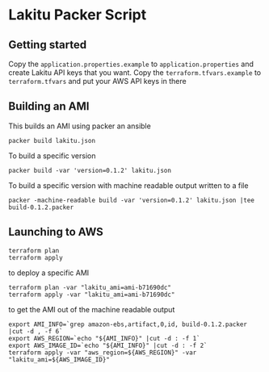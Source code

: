# Lakitu Packer Script

## Getting started

Copy the `application.properties.example` to `application.properties` and create Lakitu API keys that you want.
Copy the `terraform.tfvars.example` to `terraform.tfvars` and put your AWS API keys in there

## Building an AMI

This builds an AMI using packer an ansible

    packer build lakitu.json

To build a specific version

    packer build -var 'version=0.1.2' lakitu.json

To build a specific version with machine readable output written to a file

    packer -machine-readable build -var 'version=0.1.2' lakitu.json |tee build-0.1.2.packer

## Launching to AWS

    terraform plan
    terraform apply

to deploy a specific AMI

    terraform plan -var "lakitu_ami=ami-b71690dc"
    terraform apply -var "lakitu_ami=ami-b71690dc"

to get the AMI out of the machine readable output

    export AMI_INFO=`grep amazon-ebs,artifact,0,id, build-0.1.2.packer |cut -d , -f 6`
    export AWS_REGION=`echo "${AMI_INFO}" |cut -d : -f 1`
    export AWS_IMAGE_ID=`echo "${AMI_INFO}" |cut -d : -f 2`
    terraform apply -var "aws_region=${AWS_REGION}" -var "lakitu_ami=${AWS_IMAGE_ID}"

